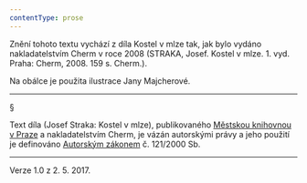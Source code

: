 ```yaml
---
contentType: prose
---
```


Znění tohoto textu vychází z díla Kostel v mlze tak, jak bylo vydáno nakladatelstvím Cherm v roce 2008 (STRAKA, Josef. Kostel v mlze. 1. vyd. Praha: Cherm, 2008. 159 s. Cherm.).

Na obálce je použita ilustrace Jany Majcherové.

* * *

§

Text díla (Josef Straka: Kostel v mlze), publikovaného [Městskou knihovnou v Praze](http://www.mlp.cz/) a nakladatelstvím Cherm, je vázán autorskými právy a jeho použití je definováno [Autorským zákonem](https://www.mkcr.cz/predpisy-zakonu-709.html) č. 121/2000 Sb.

* * *

Verze 1.0 z 2. 5. 2017.
